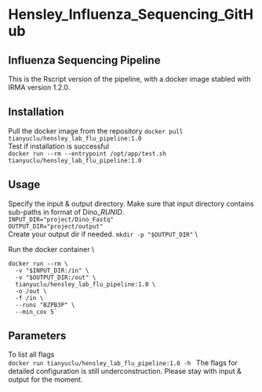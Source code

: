 # Hensley_Influenza_Sequencing_GitHub

## Influenza Sequencing Pipeline
This is the Rscript version of the pipeline, with a docker image stabled with IRMA version 1.2.0.

## Installation
Pull the docker image from the repository
`docker pull tianyuclu/hensley_lab_flu_pipeline:1.0` \
Test if installation is successful \
`docker run --rm --entrypoint /opt/app/test.sh tianyuclu/hensley_lab_flu_pipeline:1.0`

## Usage 
Specify the input & output directory. Make sure that input directory contains sub-paths in format of Dino_$RUNID$. \
`INPUT_DIR="project/Dino_Fastq" ` \
`OUTPUT_DIR="project/output" ` \
Create your output dir if needed. `mkdir -p "$OUTPUT_DIR"` \

Run the docker container \
```
docker run --rm \
  -v "$INPUT_DIR:/in" \
  -v "$OUTPUT_DIR:/out" \
  tianyuclu/hensley_lab_flu_pipeline:1.0 \
  -o /out \
  -f /in \
  --runs "BZPB3P" \
  --min_cov 5`

```

## Parameters
To list all flags \
`docker run tianyuclu/hensley_lab_flu_pipeline:1.0 -h `
The flags for detailed configuration is still underconstruction. Please stay with input & output for the moment.
